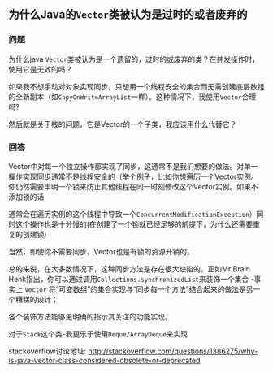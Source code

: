 ## 为什么Java的```Vector```类被认为是过时的或者废弃的
### 问题
为什么java ```Vector```类被认为是一个遗留的，过时的或废弃的类？在并发操作时，使用它是无效的吗？ 

如果我不想手动对对象实现同步，只想用一个线程安全的集合而无需创建底层数组的全新副本（如```CopyOnWriteArrayList```一样）。这种情况下，我使用```Vector```合理吗?

然后就是关于栈的问题，它是Vector的一个子类，我应该用什么代替它？
### 回答
Vector中对每一个独立操作都实现了同步，这通常不是我们想要的做法。对单一操作实现同步通常不是线程安全的（举个例子，比如你想遍历一个Vector实例。你仍然需要申明一个锁来防止其他线程在同一时刻修改这个Vector实例。如果不添加锁的话

通常会在遍历实例的这个线程中导致一个``` ConcurrentModificationException ```）同时这个操作也是十分慢的(在创建了一个锁就已经足够的前提下，为什么还需要重复的创建锁)

当然，即使你不需要同步，Vector也是有锁的资源开销的。

总的来说，在大多数情况下，这种同步方法是存在很大缺陷的。正如Mr Brain Henk指出，你可以通过调用```Collections.synchronizedList```来装饰一个集合 -事实上 ```Vector``` 将“可变数组”的集合实现与“同步每一个方法”结合起来的做法是另一个糟糕的设计；

各个装饰方法能够更明确的指示其关注的功能实现。

对于```Stack```这个类-我更乐于使用```Deque/ArrayDeque```来实现

stackoverflow讨论地址: http://stackoverflow.com/questions/1386275/why-is-java-vector-class-considered-obsolete-or-deprecated
